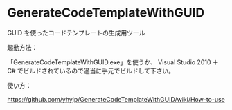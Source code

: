 GenerateCodeTemplateWithGUID
============================

GUID を使ったコードテンプレートの生成用ツール

起動方法：

「GenerateCodeTemplateWithGUID.exe」を使うか、
Visual Studio 2010 ＋ C# でビルドされているので適当に手元でビルドして下さい。


使い方：

https://github.com/yhyjp/GenerateCodeTemplateWithGUID/wiki/How-to-use

